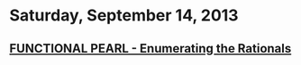 # Saturday, September 14, 2013

## [FUNCTIONAL PEARL - Enumerating the Rationals](/files/rationals.pdf)
